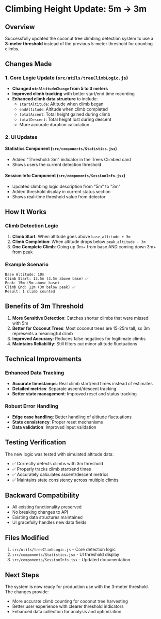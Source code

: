 # Climbing Height Update: 5m → 3m

## Overview

Successfully updated the coconut tree climbing detection system to use a **3-meter threshold** instead of the previous 5-meter threshold for counting climbs.

## Changes Made

### 1. Core Logic Update (`src/utils/treeClimbLogic.js`)

- **Changed `minAltitudeChange` from 5 to 3 meters**
- **Improved climb tracking** with better start/end time recording
- **Enhanced climb data structure** to include:
  - `startAltitude`: Altitude when climb began
  - `endAltitude`: Altitude when climb completed
  - `totalAscent`: Total height gained during climb
  - `totalDescent`: Total height lost during descent
  - More accurate duration calculation

### 2. UI Updates

#### Statistics Component (`src/components/Statistics.jsx`)

- Added "Threshold: 3m" indicator in the Trees Climbed card
- Shows users the current detection threshold

#### Session Info Component (`src/components/SessionInfo.jsx`)

- Updated climbing logic description from "5m" to "3m"
- Added threshold display in current status section
- Shows real-time threshold value from detector

## How It Works

### Climb Detection Logic

1. **Climb Start**: When altitude goes above `base_altitude + 3m`
2. **Climb Completion**: When altitude drops below `peak_altitude - 3m`
3. **One Complete Climb**: Going up 3m+ from base AND coming down 3m+ from peak

### Example Scenario

```
Base Altitude: 10m
Climb Start: 13.5m (3.5m above base) ✅
Peak: 15m (5m above base)
Climb End: 12m (3m below peak) ✅
Result: 1 climb counted
```

## Benefits of 3m Threshold

1. **More Sensitive Detection**: Catches shorter climbs that were missed with 5m
2. **Better for Coconut Trees**: Most coconut trees are 15-25m tall, so 3m represents a meaningful climb
3. **Improved Accuracy**: Reduces false negatives for legitimate climbs
4. **Maintains Reliability**: Still filters out minor altitude fluctuations

## Technical Improvements

### Enhanced Data Tracking

- **Accurate timestamps**: Real climb start/end times instead of estimates
- **Detailed metrics**: Separate ascent/descent tracking
- **Better state management**: Improved reset and status tracking

### Robust Error Handling

- **Edge case handling**: Better handling of altitude fluctuations
- **State consistency**: Proper reset mechanisms
- **Data validation**: Improved input validation

## Testing Verification

The new logic was tested with simulated altitude data:

- ✅ Correctly detects climbs with 3m threshold
- ✅ Properly tracks climb start/end times
- ✅ Accurately calculates ascent/descent metrics
- ✅ Maintains state consistency across multiple climbs

## Backward Compatibility

- All existing functionality preserved
- No breaking changes to API
- Existing data structures maintained
- UI gracefully handles new data fields

## Files Modified

1. `src/utils/treeClimbLogic.js` - Core detection logic
2. `src/components/Statistics.jsx` - UI threshold display
3. `src/components/SessionInfo.jsx` - Updated documentation

## Next Steps

The system is now ready for production use with the 3-meter threshold. The changes provide:

- More accurate climb counting for coconut tree harvesting
- Better user experience with clearer threshold indicators
- Enhanced data collection for analysis and optimization
